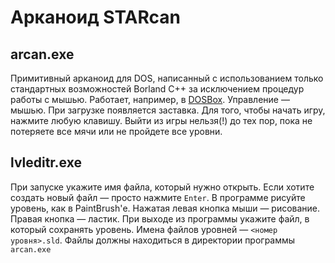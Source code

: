 # Арканоид STARcan

## arcan.exe
Примитивный арканоид для DOS, написанный с использованием только стандартных возможностей Borland C++ за исключением процедур работы с мышью. Работает, например, в [DOSBox](http://www.dosbox.com/). Управление — мышью. При загрузке появляется заставка. Для того, чтобы начать игру, нажмите любую клавишу. Выйти из игры нельзя(!) до тех пор, пока не потеряете все мячи или не пройдете все уровни.

## lvleditr.exe
При запуске укажите имя файла, который нужно открыть. Если хотите создать новый файл — просто нажмите `Enter`. В программе рисуйте уровень, как в PaintBrush'е. Нажатая левая кнопка мыши — рисование. Правая кнопка — ластик. При выходе из программы укажите файл, в который сохранять уровень. Имена файлов уровней — `<номер уровня>.sld`. Файлы должны находиться в директории программы `arcan.exe`
